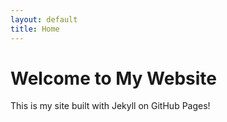 ```yaml
---
layout: default
title: Home
---
```

# Welcome to My Website
This is my site built with Jekyll on GitHub Pages!

